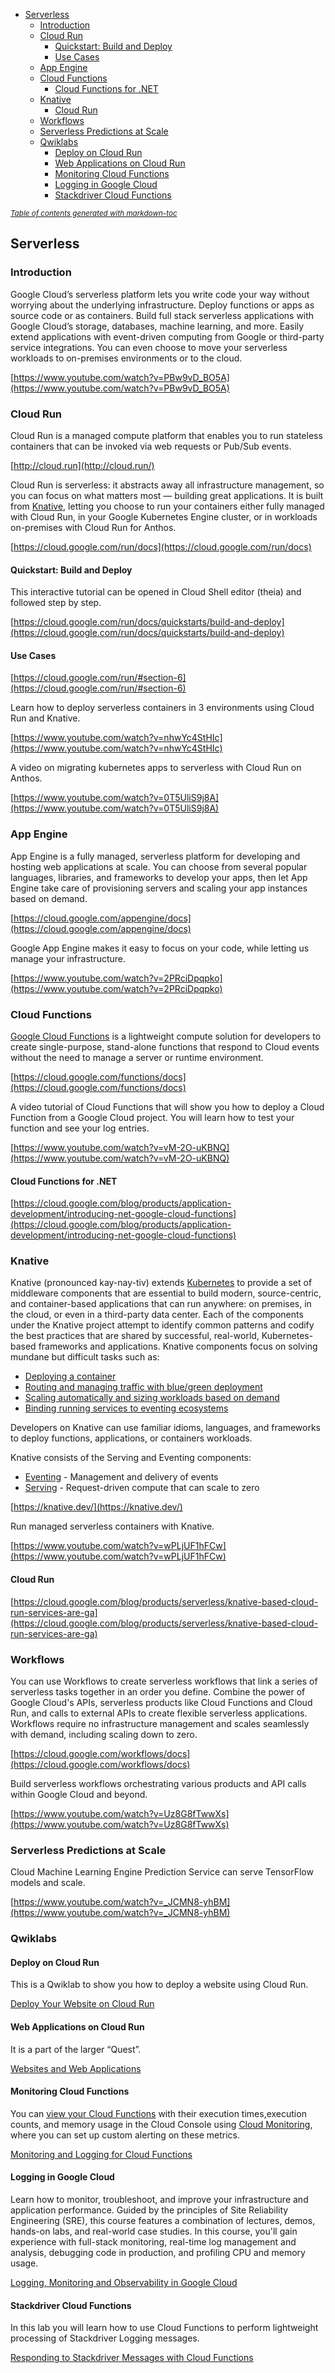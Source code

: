 - [Serverless](#serverless)
  * [Introduction](#introduction)
  * [Cloud Run](#cloud-run)
    + [Quickstart: Build and Deploy](#quickstart--build-and-deploy)
    + [Use Cases](#use-cases)
  * [App Engine](#app-engine)
  * [Cloud Functions](#cloud-functions)
    + [Cloud Functions for .NET](#cloud-functions-for-net)
  * [Knative](#knative)
    + [Cloud Run](#cloud-run-1)
  * [Workflows](#workflows)
  * [Serverless Predictions at Scale](#serverless-predictions-at-scale)
  * [Qwiklabs](#qwiklabs)
    + [Deploy on Cloud Run](#deploy-on-cloud-run)
    + [Web Applications on Cloud Run](#web-applications-on-cloud-run)
    + [Monitoring Cloud Functions](#monitoring-cloud-functions)
    + [Logging in Google Cloud](#logging-in-google-cloud)
    + [Stackdriver Cloud Functions](#stackdriver-cloud-functions)

<small><i><a href='http://ecotrust-canada.github.io/markdown-toc/'>Table of contents generated with markdown-toc</a></i></small>

## Serverless 


### Introduction

Google Cloud’s serverless platform lets you write code your way without worrying about the underlying infrastructure. Deploy functions or apps as source code or as containers. Build full stack serverless applications with Google Cloud’s storage, databases, machine learning, and more. Easily extend applications with event-driven computing from Google or third-party service integrations. You can even choose to move your serverless workloads to on-premises environments or to the cloud.

[https://www.youtube.com/watch?v=PBw9vD_BO5A](https://www.youtube.com/watch?v=PBw9vD_BO5A)


### Cloud Run

Cloud Run is a managed compute platform that enables you to run stateless containers that can be invoked via web requests or Pub/Sub events. 

[http://cloud.run](http://cloud.run/)

Cloud Run is serverless: it abstracts away all infrastructure management, so you can focus on what matters most — building great applications. It is built from [Knative](https://cloud.google.com/knative/), letting you choose to run your containers either fully managed with Cloud Run, in your Google Kubernetes Engine cluster, or in workloads on-premises with Cloud Run for Anthos.

[https://cloud.google.com/run/docs](https://cloud.google.com/run/docs)


#### Quickstart: Build and Deploy

This interactive tutorial can be opened in Cloud Shell editor (theia) and followed step by step.

[https://cloud.google.com/run/docs/quickstarts/build-and-deploy](https://cloud.google.com/run/docs/quickstarts/build-and-deploy)


#### Use Cases

[https://cloud.google.com/run/#section-6](https://cloud.google.com/run/#section-6)

Learn how to deploy serverless containers in 3 environments using Cloud Run and Knative.

[https://www.youtube.com/watch?v=nhwYc4StHIc](https://www.youtube.com/watch?v=nhwYc4StHIc)

A video on migrating kubernetes apps to serverless with Cloud Run on Anthos.

[https://www.youtube.com/watch?v=0T5UliS9j8A](https://www.youtube.com/watch?v=0T5UliS9j8A)


### App Engine

App Engine is a fully managed, serverless platform for developing and hosting web applications at scale. You can choose from several popular languages, libraries, and frameworks to develop your apps, then let App Engine take care of provisioning servers and scaling your app instances based on demand.

[https://cloud.google.com/appengine/docs](https://cloud.google.com/appengine/docs)

Google App Engine makes it easy to focus on your code, while letting us manage your infrastructure.

[https://www.youtube.com/watch?v=2PRciDpqpko](https://www.youtube.com/watch?v=2PRciDpqpko)


### Cloud Functions

[Google Cloud Functions](https://cloud.google.com/functions/docs/concepts/overview) is a lightweight compute solution for developers to create single-purpose, stand-alone functions that respond to Cloud events without the need to manage a server or runtime environment.

[https://cloud.google.com/functions/docs](https://cloud.google.com/functions/docs)

A video tutorial of Cloud Functions that  will show you how to deploy a Cloud Function from a Google Cloud project.  You will learn how to test your function and see your log entries. 

[https://www.youtube.com/watch?v=vM-2O-uKBNQ](https://www.youtube.com/watch?v=vM-2O-uKBNQ)


#### Cloud Functions for .NET

[https://cloud.google.com/blog/products/application-development/introducing-net-google-cloud-functions](https://cloud.google.com/blog/products/application-development/introducing-net-google-cloud-functions)


### Knative

Knative (pronounced kay-nay-tiv) extends [Kubernetes](https://kubernetes.io/docs/concepts/overview/what-is-kubernetes/) to provide a set of middleware components that are essential to build modern, source-centric, and container-based applications that can run anywhere: on premises, in the cloud, or even in a third-party data center. Each of the components under the Knative project attempt to identify common patterns and codify the best practices that are shared by successful, real-world, Kubernetes-based frameworks and applications. Knative components focus on solving mundane but difficult tasks such as:



*   [Deploying a container](https://knative.dev/docs/serving/getting-started-knative-app)
*   [Routing and managing traffic with blue/green deployment](https://knative.dev/docs/serving/samples/blue-green-deployment)
*   [Scaling automatically and sizing workloads based on demand](https://knative.dev/docs/serving/autoscaling)
*   [Binding running services to eventing ecosystems](https://knative.dev/docs/eventing/getting-started)

Developers on Knative can use familiar idioms, languages, and frameworks to deploy functions, applications, or containers workloads.

Knative consists of the Serving and Eventing components:



*   [Eventing](https://knative.dev/docs/eventing) - Management and delivery of events
*   [Serving](https://knative.dev/docs/serving) - Request-driven compute that can scale to zero

[https://knative.dev/](https://knative.dev/)

Run managed serverless containers with Knative.

[https://www.youtube.com/watch?v=wPLjUF1hFCw](https://www.youtube.com/watch?v=wPLjUF1hFCw)


#### Cloud Run

[https://cloud.google.com/blog/products/serverless/knative-based-cloud-run-services-are-ga](https://cloud.google.com/blog/products/serverless/knative-based-cloud-run-services-are-ga)


### Workflows

You can use Workflows to create serverless workflows that link a series of serverless tasks together in an order you define. Combine the power of Google Cloud's APIs, serverless products like Cloud Functions and Cloud Run, and calls to external APIs to create flexible serverless applications. Workflows require no infrastructure management and scales seamlessly with demand, including scaling down to zero.

[https://cloud.google.com/workflows/docs](https://cloud.google.com/workflows/docs)

Build serverless workflows orchestrating various products and API calls within Google Cloud and beyond. 

[https://www.youtube.com/watch?v=Uz8G8fTwwXs](https://www.youtube.com/watch?v=Uz8G8fTwwXs)


### Serverless Predictions at Scale

Cloud Machine Learning Engine Prediction Service can serve TensorFlow models and scale.

[https://www.youtube.com/watch?v=_JCMN8-yhBM](https://www.youtube.com/watch?v=_JCMN8-yhBM)


### Qwiklabs


#### Deploy on Cloud Run

This is a Qwiklab to show you how to deploy a website using Cloud Run.

[Deploy Your Website on Cloud Run](https://www.qwiklabs.com/focuses/10445?parent=catalog)


#### Web Applications on Cloud Run

It is a part of the larger “Quest”.

[Websites and Web Applications](https://www.qwiklabs.com/quests/39?catalog_rank=%7B%22rank%22%3A5%2C%22num_filters%22%3A0%2C%22has_search%22%3Atrue%7D&search_id=7467936)


#### Monitoring Cloud Functions

You can [view your Cloud Functions](https://cloud.google.com/functions) with their execution times,execution counts, and memory usage in the Cloud Console using [Cloud Monitoring](https://cloud.google.com/monitoring), where you can set up custom alerting on these metrics.

[Monitoring and Logging for Cloud Functions](https://www.qwiklabs.com/focuses/1833?catalog_rank=%7B%22rank%22%3A16%2C%22num_filters%22%3A0%2C%22has_search%22%3Atrue%7D&parent=catalog&search_id=7468061)


#### Logging in Google Cloud

Learn how to monitor, troubleshoot, and improve your infrastructure and application performance. Guided by the principles of Site Reliability Engineering (SRE), this course features a combination of lectures, demos, hands-on labs, and real-world case studies. In this course, you'll gain experience with full-stack monitoring, real-time log management and analysis, debugging code in production, and profiling CPU and memory usage.

[Logging, Monitoring and Observability in Google Cloud](https://www.qwiklabs.com/courses/1514?catalog_rank=%7B%22rank%22%3A17%2C%22num_filters%22%3A0%2C%22has_search%22%3Atrue%7D&search_id=7468061)


#### Stackdriver Cloud Functions

In this lab you will learn how to use Cloud Functions to perform lightweight processing of Stackdriver Logging messages.

[Responding to Stackdriver Messages with Cloud Functions](https://www.qwiklabs.com/focuses/8500?catalog_rank=%7B%22rank%22%3A22%2C%22num_filters%22%3A0%2C%22has_search%22%3Atrue%7D&parent=catalog&search_id=7468090)
